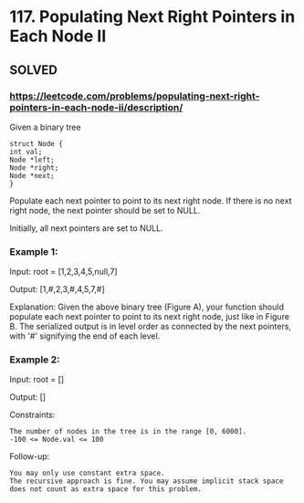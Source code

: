 # 117. Populating Next Right Pointers in Each Node II

## SOLVED

### https://leetcode.com/problems/populating-next-right-pointers-in-each-node-ii/description/

Given a binary tree

    struct Node {
    int val;
    Node *left;
    Node *right;
    Node *next;
    }

Populate each next pointer to point to its next right node. If there is no next right node, the next pointer should be set to NULL.

Initially, all next pointers are set to NULL.



### Example 1:

Input: root = [1,2,3,4,5,null,7]

Output: [1,#,2,3,#,4,5,7,#]

Explanation: Given the above binary tree (Figure A), your function should populate each next pointer to point to its next right node, just like in Figure B. The serialized output is in level order as connected by the next pointers, with '#' signifying the end of each level.

### Example 2:

Input: root = []

Output: []



Constraints:

    The number of nodes in the tree is in the range [0, 6000].
    -100 <= Node.val <= 100



Follow-up:

    You may only use constant extra space.
    The recursive approach is fine. You may assume implicit stack space does not count as extra space for this problem.

